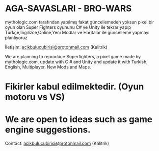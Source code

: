 # AGA-SAVASLARI - BRO-WARS
mythologic.com tarafından yapılmış fakat güncellemeden yoksun pixel bir oyun olan Super Fighters oyununu C# ve Unity ile tekrar yapıp Türkçe,İngilizce,Online,Yeni Modlar ve Haritalar ile güncelleme yapmayı planlıyoruz

İletişim: acikbulucubirisi@protonmail.com (Kalitrik)

We are planning to reproduce Superfighters, a pixel game made by mythologic.com, update with C # and Unity and update it with Turkish, English, Multiplayer, New Mods and Maps.
# Fikirler kabul edilmektedir. (Oyun motoru vs VS) 
# We are open to ideas such as game engine suggestions.

Contact: acikbulucubirisi@protonmail.com (Kalitrik)
